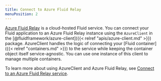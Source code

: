 ```yaml
---
title: Connect to Azure Fluid Relay
menuPosition: 2
---
```


[Azure Fluid Relay](https://aka.ms/azurefluidrelay) is a cloud-hosted Fluid service.
You can connect your Fluid application to an Azure Fluid Relay instance using the `AzureClient` in the [@fluidframework/azure-client]({{< relref "apis/azure-client.md" >}}) package.
AzureClient handles the logic of connecting your [Fluid container]({{< relref "containers.md" >}}) to the service while keeping the container object itself service-agnostic.
You can use one instance of this client to manage multiple containers.

To learn more about using AzureClient and Azure Fluid Relay, see [Connect to an Azure Fluid Relay service](https://docs.microsoft.com/azure/azure-fluid-relay/how-tos/connect-fluid-azure-service).
